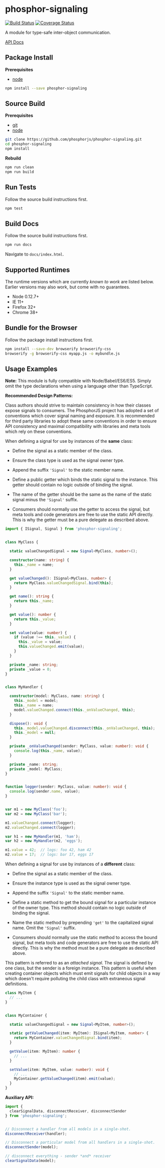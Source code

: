 phosphor-signaling
==================

[![Build Status](https://travis-ci.org/phosphorjs/phosphor-signaling.svg)](https://travis-ci.org/phosphorjs/phosphor-signaling?branch=master)
[![Coverage Status](https://coveralls.io/repos/phosphorjs/phosphor-signaling/badge.svg?branch=master&service=github)](https://coveralls.io/github/phosphorjs/phosphor-signaling?branch=master)

A module for type-safe inter-object communication.

[API Docs](http://phosphorjs.github.io/phosphor-signaling/api/)


Package Install
---------------

**Prerequisites**
- [node](http://nodejs.org/)

```bash
npm install --save phosphor-signaling
```


Source Build
------------

**Prerequisites**
- [git](http://git-scm.com/)
- [node](http://nodejs.org/)

```bash
git clone https://github.com/phosphorjs/phosphor-signaling.git
cd phosphor-signaling
npm install
```

**Rebuild**
```bash
npm run clean
npm run build
```


Run Tests
---------

Follow the source build instructions first.

```bash
npm test
```


Build Docs
----------

Follow the source build instructions first.

```bash
npm run docs
```

Navigate to `docs/index.html`.


Supported Runtimes
------------------

The runtime versions which are currently *known to work* are listed below.
Earlier versions may also work, but come with no guarantees.

- Node 0.12.7+
- IE 11+
- Firefox 32+
- Chrome 38+


Bundle for the Browser
----------------------

Follow the package install instructions first.

```bash
npm install --save-dev browserify browserify-css
browserify -g browserify-css myapp.js -o mybundle.js
```


Usage Examples
--------------

**Note:** This module is fully compatible with Node/Babel/ES6/ES5. Simply
omit the type declarations when using a language other than TypeScript.

**Recommended Design Patterns:**

Class authors should strive to maintain consistency in how their classes
expose signals to consumers. The PhosphorJS project has adopted a set of
conventions which cover signal naming and exposure. It is recommended for
third party libraries to adopt these same conventions in order to ensure
API consistency and maximal compatibility with libraries and meta tools
which rely on these conventions.

When defining a signal for use by instances of the **same** class:

  - Define the signal as a static member of the class.

  - Ensure the class type is used as the signal owner type.

  - Append the suffix `'Signal'` to the static member name.

  - Define a public getter which binds the static signal to
    the instance. This getter should contain no logic outside
    of binding the signal.

  - The name of the getter should be the same as the name of
    the static signal minus the `'Signal'` suffix.

  - Consumers should normally use the getter to access the signal,
    but meta tools and code generators are free to use the static
    API directly. This is why the getter must be a pure delegate
    as described above.

```typescript
import { ISignal, Signal } from 'phosphor-signaling';


class MyClass {

  static valueChangedSignal = new Signal<MyClass, number>();

  constructor(name: string) {
    this._name = name;
  }

  get valueChanged(): ISignal<MyClass, number> {
    return MyClass.valueChangedSignal.bind(this);
  }

  get name(): string {
    return this._name;
  }

  get value(): number {
    return this._value;
  }

  set value(value: number) {
    if (value !== this._value) {
      this._value = value;
      this.valueChanged.emit(value);
    }
  }

  private _name: string;
  private _value = 0;
}


class MyHandler {

  constructor(model: MyClass, name: string) {
    this._model = model;
    this._name = name;
    model.valueChanged.connect(this._onValueChanged, this);
  }

  dispose(): void {
    this._model.valueChanged.disconnect(this._onValueChanged, this);
    this._model = null;
  }

  private _onValueChanged(sender: MyClass, value: number): void {
    console.log(this._name, value);
  }

  private _name: string;
  private _model: MyClass;
}


function logger(sender: MyClass, value: number): void {
  console.log(sender.name, value);
}


var m1 = new MyClass('foo');
var m2 = new MyClass('bar');

m1.valueChanged.connect(logger);
m2.valueChanged.connect(logger);

var h1 = new MyHandler(m1, 'ham');
var h2 = new MyHandler(m2, 'eggs');

m1.value = 42;  // logs: foo 42, ham 42
m2.value = 17;  // logs: bar 17, eggs 17
```

When defining a signal for use by instances of a **different** class:

  - Define the signal as a static member of the class.

  - Ensure the instance type is used as the signal owner type.

  - Append the suffix `'Signal'` to the static member name.

  - Define a static method to get the bound signal for a particular
    instance of the owner type. This method should contain no logic
    outside of binding the signal.

  - Name the static method by prepending `'get'` to the capitalized
    signal name. Omit the `'Signal'` suffix.

  - Consumers should normally use the static method to access the
    bound signal, but meta tools and code generators are free to
    use the static API directly. This is why the method must be
    a pure delegate as described above.

This pattern is referred to as an *attached signal*. The signal is defined
by one class, but the sender is a foreign instance. This pattern is useful
when creating container objects which must emit signals for child objects
in a way which doesn't require polluting the child class with extraneous
signal definitions.

```typescript
class MyItem {
  // ...
}


class MyContainer {

  static valueChangedSignal = new Signal<MyItem, number>();

  static getValueChanged(item: MyItem): ISignal<MyItem, number> {
    return MyContainer.valueChangedSignal.bind(item);
  }

  getValue(item: MyItem): number {
    // ...
  }

  setValue(item: MyItem, value: number): void {
    // ...
    MyContainer.getValueChanged(item).emit(value);
  }
}
```

**Auxiliary API:**

```typescript
import {
  clearSignalData, disconnectReceiver, disconnectSender
} from 'phosphor-signaling';


// Disconnect a handler from all models in a single-shot.
disconnectReceiver(handler);

// Disconnect a particular model from all handlers in a single-shot.
disconnectSender(model);

// disconnect everything - sender *and* receiver
clearSignalData(model);
```
